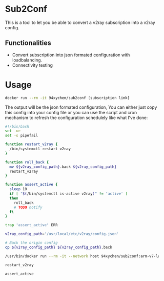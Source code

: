 # Sub2Conf
This is a tool to let you be able to convert a v2ray subscription into a v2ray config.

## Functionalities
* Convert subscription into json formated configuration with loadbalancing.
* Connectivity testing

# Usage
```Bash
docker run --rm -it 94xychen/sub2conf [subscription link]
```

The output will be the json formated configuration, You can either just copy this config into your config file or you can use the script and cron mechanism to refresh the configuration schedulely like what I've done:

```Bash
#!/bin/bash
set -ue
set -o pipefail

function restart_v2ray {
  /bin/systemctl restart v2ray
}

function roll_back {
  mv ${v2ray_config_path}.back ${v2ray_config_path}
  restart_v2ray
}

function assert_active {
  sleep 10
  if [ "$(/bin/systemctl is-active v2ray)" != 'active' ]
  then
    roll_back
    # TODO notify
  fi
}

trap 'assert_active' ERR

v2ray_config_path='/usr/local/etc/v2ray/config.json'

# Back the origin config
cp ${v2ray_config_path} ${v2ray_config_path}.back

/usr/bin/docker run --rm -it --network host 94xychen/sub2conf:arm-v7-latest '[your subscription link]' > ${v2ray_config_path}

restart_v2ray

assert_active
```
